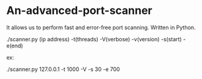 # An-advanced-port-scanner
It allows us to perform fast and error-free port scanning. Written in Python.

./scanner.py (ip address) -t(threads) -V(verbose) -v(version) -s(start) -e(end) 

ex:

./scanner.py 127.0.0.1 -t 1000 -V -s 30 -e 700
